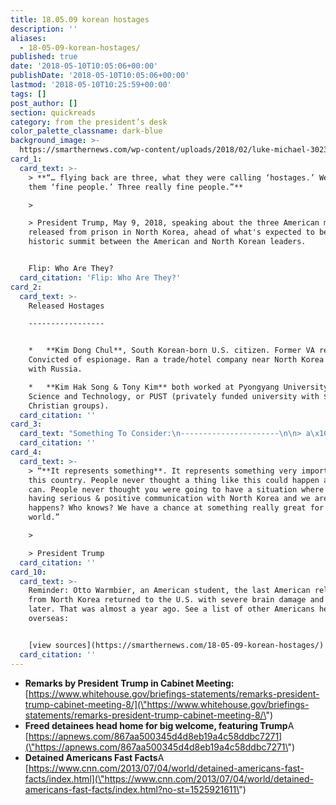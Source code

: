 ```yaml
---
title: 18.05.09 korean hostages
description: ''
aliases:
  - 18-05-09-korean-hostages/
published: true
date: '2018-05-10T10:05:06+00:00'
publishDate: '2018-05-10T10:05:06+00:00'
lastmod: '2018-05-10T10:25:59+00:00'
tags: []
post_author: []
section: quickreads
category: from the president’s desk
color_palette_classname: dark-blue
background_image: >-
  https://smarthernews.com/wp-content/uploads/2018/02/luke-michael-302392-360x360.jpg
card_1:
  card_text: >-
    > **“… flying back are three, what they were calling ‘hostages.’ We call
    them ‘fine people.’ Three really fine people.”**

    > 

    > President Trump, May 9, 2018, speaking about the three American men
    released from prison in North Korea, ahead of what's expected to be a
    historic summit between the American and North Korean leaders.


    Flip: Who Are They?
  card_citation: 'Flip: Who Are They?'
card_2:
  card_text: >-
    Released Hostages

    -----------------


    *   **Kim Dong Chul**, South Korean-born U.S. citizen. Former VA resident.
    Convicted of espionage. Ran a trade/hotel company near North Korea’s border
    with Russia.

    *   **Kim Hak Song & Tony Kim** both worked at Pyongyang University of
    Science and Technology, or PUST (privately funded university with $$ from
    Christian groups).
  card_citation: ''
card_3:
  card_text: "Something To Consider:\n----------------------\n\n> a\x1CWe are happy theya\x19ve returned, but North Korea shouldna\x19t gain by taking Americans and then releasing them.”\n> \n> Senator Chuck Schumer (D-NY) May 9, 2018 warning more Americans could be taken if that gives North Korea bargaining power."
  card_citation: ''
card_4:
  card_text: >-
    > “**It represents something**. It represents something very important to
    this country. People never thought a thing like this could happen and it
    can. People never thought you were going to have a situation where we’re
    having serious & positive communication with North Korea and we are. What
    happens? Who knows? We have a chance at something really great for the
    world.”

    > 

    > President Trump
  card_citation: ''
card_10:
  card_text: >-
    Reminder: Otto Warmbier, an American student, the last American released
    from North Korea returned to the U.S. with severe brain damage and died days
    later. That was almost a year ago. See a list of other Americans held
    overseas:


    [view sources](https://smarthernews.com/18-05-09-korean-hostages/)
  card_citation: ''
---
```

*   **Remarks by President Trump in Cabinet Meeting:** [https://www.whitehouse.gov/briefings-statements/remarks-president-trump-cabinet-meeting-8/](\"https://www.whitehouse.gov/briefings-statements/remarks-president-trump-cabinet-meeting-8/\")
*   **Freed detainees head home for big welcome, featuring Trump**A [https://apnews.com/867aa500345d4d8eb19a4c58ddbc7271](\"https://apnews.com/867aa500345d4d8eb19a4c58ddbc7271\")
*   **Detained Americans Fast Facts**A [https://www.cnn.com/2013/07/04/world/detained-americans-fast-facts/index.html](\"https://www.cnn.com/2013/07/04/world/detained-americans-fast-facts/index.html?no-st=1525921611\")